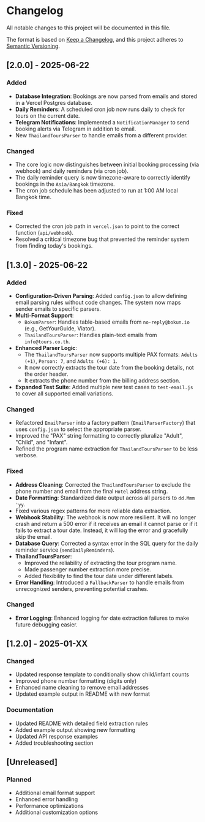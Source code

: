 # Changelog

All notable changes to this project will be documented in this file.

The format is based on [Keep a Changelog](https://keepachangelog.com/en/1.0.0/),
and this project adheres to [Semantic Versioning](https://semver.org/spec/v2.0.0.html).

## [2.0.0] - 2025-06-22

### Added
- **Database Integration**: Bookings are now parsed from emails and stored in a Vercel Postgres database.
- **Daily Reminders**: A scheduled cron job now runs daily to check for tours on the current date.
- **Telegram Notifications**: Implemented a `NotificationManager` to send booking alerts via Telegram in addition to email.
- New `ThailandToursParser` to handle emails from a different provider.

### Changed
- The core logic now distinguishes between initial booking processing (via webhook) and daily reminders (via cron job).
- The daily reminder query is now timezone-aware to correctly identify bookings in the `Asia/Bangkok` timezone.
- The cron job schedule has been adjusted to run at 1:00 AM local Bangkok time.

### Fixed
- Corrected the cron job path in `vercel.json` to point to the correct function (`api/webhook`).
- Resolved a critical timezone bug that prevented the reminder system from finding today's bookings.

## [1.3.0] - 2025-06-22

### Added
- **Configuration-Driven Parsing**: Added `config.json` to allow defining email parsing rules without code changes. The system now maps sender emails to specific parsers.
- **Multi-Format Support**:
    - `BokunParser`: Handles table-based emails from `no-reply@bokun.io` (e.g., GetYourGuide, Viator).
    - `ThailandToursParser`: Handles plain-text emails from `info@tours.co.th`.
- **Enhanced Parser Logic**:
    - The `ThailandToursParser` now supports multiple PAX formats: `Adults (+1)`, `Person: 7`, and `Adults (+6): 1`.
    - It now correctly extracts the tour date from the booking details, not the order header.
    - It extracts the phone number from the billing address section.
- **Expanded Test Suite**: Added multiple new test cases to `test-email.js` to cover all supported email variations.

### Changed
- Refactored `EmailParser` into a factory pattern (`EmailParserFactory`) that uses `config.json` to select the appropriate parser.
- Improved the "PAX" string formatting to correctly pluralize "Adult", "Child", and "Infant".
- Refined the program name extraction for `ThailandToursParser` to be less verbose.

### Fixed
- **Address Cleaning**: Corrected the `ThailandToursParser` to exclude the phone number and email from the final `Hotel` address string.
- **Date Formatting**: Standardized date output across all parsers to `dd.Mmm 'yy`.
- Fixed various regex patterns for more reliable data extraction.
- **Webhook Stability**: The webhook is now more resilient. It will no longer crash and return a 500 error if it receives an email it cannot parse or if it fails to extract a tour date. Instead, it will log the error and gracefully skip the email.
- **Database Query**: Corrected a syntax error in the SQL query for the daily reminder service (`sendDailyReminders`).
- **ThailandToursParser**:
    - Improved the reliability of extracting the tour program name.
    - Made passenger number extraction more precise.
    - Added flexibility to find the tour date under different labels.
- **Error Handling**: Introduced a `FallbackParser` to handle emails from unrecognized senders, preventing potential crashes.

### Changed
- **Error Logging**: Enhanced logging for date extraction failures to make future debugging easier.

## [1.2.0] - 2025-01-XX

### Changed
- Updated response template to conditionally show child/infant counts
- Improved phone number formatting (digits only)
- Enhanced name cleaning to remove email addresses
- Updated example output in README with new format

### Documentation
- Updated README with detailed field extraction rules
- Added example output showing new formatting
- Updated API response examples
- Added troubleshooting section

## [Unreleased]

### Planned
- Additional email format support
- Enhanced error handling
- Performance optimizations
- Additional customization options 